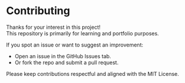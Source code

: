 # Contributing

Thanks for your interest in this project!  
This repository is primarily for learning and portfolio purposes.  

If you spot an issue or want to suggest an improvement:
- Open an issue in the GitHub Issues tab.
- Or fork the repo and submit a pull request.

Please keep contributions respectful and aligned with the MIT License.
